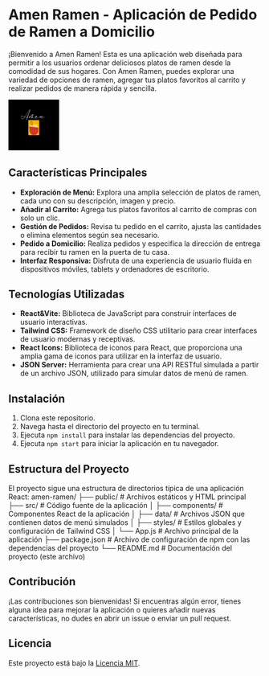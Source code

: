 # Amen Ramen - Aplicación de Pedido de Ramen a Domicilio

¡Bienvenido a Amen Ramen! Esta es una aplicación web diseñada para permitir a los usuarios ordenar deliciosos platos de ramen desde la comodidad de sus hogares. Con Amen Ramen, puedes explorar una variedad de opciones de ramen, agregar tus platos favoritos al carrito y realizar pedidos de manera rápida y sencilla.

<div align="center" style="max-width: 20%;">
  <img src="./src/images/Amen.png" alt="Amen Ramen">
</div>

## Características Principales

- **Exploración de Menú:** Explora una amplia selección de platos de ramen, cada uno con su descripción, imagen y precio.
- **Añadir al Carrito:** Agrega tus platos favoritos al carrito de compras con solo un clic.
- **Gestión de Pedidos:** Revisa tu pedido en el carrito, ajusta las cantidades o elimina elementos según sea necesario.
- **Pedido a Domicilio:** Realiza pedidos y especifica la dirección de entrega para recibir tu ramen en la puerta de tu casa.
- **Interfaz Responsiva:** Disfruta de una experiencia de usuario fluida en dispositivos móviles, tablets y ordenadores de escritorio.

## Tecnologías Utilizadas

- **React&Vite:** Biblioteca de JavaScript para construir interfaces de usuario interactivas.
- **Tailwind CSS:** Framework de diseño CSS utilitario para crear interfaces de usuario modernas y receptivas.
- **React Icons:** Biblioteca de iconos para React, que proporciona una amplia gama de iconos para utilizar en la interfaz de usuario.
- **JSON Server:** Herramienta para crear una API RESTful simulada a partir de un archivo JSON, utilizado para simular datos de menú de ramen.

## Instalación

1. Clona este repositorio.
2. Navega hasta el directorio del proyecto en tu terminal.
3. Ejecuta `npm install` para instalar las dependencias del proyecto.
4. Ejecuta `npm start` para iniciar la aplicación en tu navegador.

## Estructura del Proyecto

El proyecto sigue una estructura de directorios típica de una aplicación React:
amen-ramen/
├── public/ # Archivos estáticos y HTML principal
├── src/ # Código fuente de la aplicación
│ ├── components/ # Componentes React de la aplicación
│ ├── data/ # Archivos JSON que contienen datos de menú simulados
│ ├── styles/ # Estilos globales y configuración de Tailwind CSS
│ └── App.js # Archivo principal de la aplicación
├── package.json # Archivo de configuración de npm con las dependencias del proyecto
└── README.md # Documentación del proyecto (este archivo)
## Contribución

¡Las contribuciones son bienvenidas! Si encuentras algún error, tienes alguna idea para mejorar la aplicación o quieres añadir nuevas características, no dudes en abrir un issue o enviar un pull request.

## Licencia

Este proyecto está bajo la [Licencia MIT](LICENSE).

